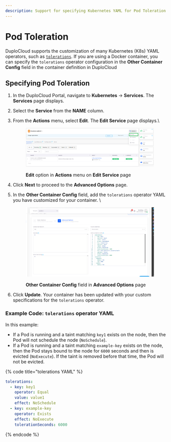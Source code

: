 ```yaml
---
description: Support for specifying Kubernetes YAML for Pod Toleration
---
```


# Pod Toleration

DuploCloud supports the customization of many Kubernetes (K8s) YAML operators, such as [`tolerations`](https://kubernetes.io/docs/concepts/scheduling-eviction/taint-and-toleration/). If you are using a Docker container, you can specify the `tolerations` operator configuration in the **Other Container Config** field in the container definition in DuploCloud

## Specifying Pod Toleration

1. In the DuploCloud Portal, navigate to **Kubernetes** -> **Services**. The **Services** page displays.
2. Select the **Service** from the **NAME** column.
3.  From the **Actions** menu, select **Edit**. The **Edit Service** page displays.\


    <figure><img src="../.gitbook/assets/tol1 (1).png" alt=""><figcaption><p><strong>Edit</strong> option in <strong>Actions</strong> menu on <strong>Edit Service</strong> page</p></figcaption></figure>


4. Click **Next** to proceed to the **Advanced Options** page.
5.  In the **Other Container Config** field, add the `tolerations` operator YAML you have customized for your container. \


    <div align="left">

    <figure><img src="../.gitbook/assets/tol2.png" alt=""><figcaption><p><strong>Other Container Config</strong> field in <strong>Advanced Options</strong> page</p></figcaption></figure>

    </div>


6. Click **Update**. Your container has been updated with your custom specifications for the `tolerations` operator.&#x20;

### Example Code: `tolerations` operator YAML

In this example:

* If a Pod is running and a taint matching `key1` exists on the node, then the Pod will not schedule the node (`NoSchedule`).
* If a Pod is running and a taint matching `example-key` exists on the node, then the Pod stays bound to the node for `6000` seconds and then is evicted (`NoExecute`). If the taint is removed before that time, the Pod will not be evicted.

{% code title="tolerations YAML" %}
```yaml
tolerations:
  - key: key1
    operator: Equal
    value: value1
    effect: NoSchedule
  - key: example-key
    operator: Exists
    effect: NoExecute
    tolerationSeconds: 6000
```
{% endcode %}
